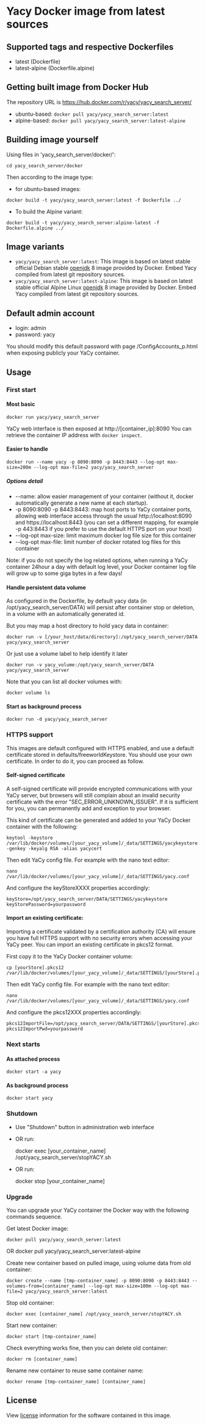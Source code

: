 # Yacy Docker image from latest sources

## Supported tags and respective Dockerfiles

* latest (Dockerfile)
* latest-alpine (Dockerfile.alpine)

## Getting built image from Docker Hub

The repository URL is https://hub.docker.com/r/yacy/yacy_search_server/

* ubuntu-based: `docker pull yacy/yacy_search_server:latest`
* alpine-based: `docker pull yacy/yacy_search_server:latest-alpine`


## Building image yourself

Using files in 'yacy_search_server/docker/':
```
cd yacy_search_server/docker
```

Then according to the image type:
* for ubuntu-based images:

```
docker build -t yacy/yacy_search_server:latest -f Dockerfile ../
```

* To build the Alpine variant:

```
docker build -t yacy/yacy_search_server:alpine-latest -f Dockerfile.alpine ../
```

## Image variants

* `yacy/yacy_search_server:latest`: This image is based on latest stable official Debian stable [openjdk](https://hub.docker.com/_/openjdk/) 8 image provided by Docker. Embed Yacy compiled from latest git repository sources.
* `yacy/yacy_search_server:latest-alpine`: This image is based on latest stable official Alpine Linux [openjdk](https://hub.docker.com/_/openjdk/) 8 image provided by Docker. Embed Yacy compiled from latest git repository sources.

## Default admin account

* login: admin
* password: yacy

You should modify this default password with page /ConfigAccounts_p.html when exposing publicly your YaCy container.


## Usage

### First start

#### Most basic

    docker run yacy/yacy_search_server

YaCy web interface is then exposed at http://[container_ip]:8090
You can retrieve the container IP address with `docker inspect`.

#### Easier to handle

    docker run --name yacy -p 8090:8090 -p 8443:8443 --log-opt max-size=200m --log-opt max-file=2 yacy/yacy_search_server

##### Options detail

* --name: allow easier management of your container (without it, docker automatically generate a new name at each startup).
* -p 8090:8090 -p 8443:8443: map host ports to YaCy container ports, allowing web interface access through the usual http://localhost:8090 and https://localhost:8443 (you can set a different mapping, for example -p 443:8443 if you prefer to use the default HTTPS port on your host)
* --log-opt max-size: limit maximum docker log file size for this container
* --log-opt max-file: limit number of docker rotated log files for this container

Note: if you do not specify the log related options, when running a YaCy container 24hour a day with default log level, your Docker container log file will grow up to some giga bytes in a few days!

#### Handle persistent data volume

As configured in the Dockerfile, by default yacy data (in /opt/yacy_search_server/DATA) will persist after container stop or deletion, in a volume with an automatically generated id.

But you may map a host directory to hold yacy data in container:

    docker run -v [/your_host/data/directory]:/opt/yacy_search_server/DATA yacy/yacy_search_server

Or just use a volume label to help identify it later

    docker run -v yacy_volume:/opt/yacy_search_server/DATA yacy/yacy_search_server

Note that you can list all docker volumes with:

    docker volume ls

#### Start as background process

    docker run -d yacy/yacy_search_server
    
### HTTPS support

This images are default configured with HTTPS enabled, and use a default certificate stored in defaults/freeworldKeystore. You should use your own certificate. In order to do it, you can proceed as follow.

#### Self-signed certificate

A self-signed certificate will provide encrypted communications with your YaCy server, but browsers will still complain about an invalid security certificate with the error "SEC_ERROR_UNKNOWN_ISSUER". If it is sufficient for you, you can permanently add and exception to your browser.

This kind of certificate can be generated and added to your YaCy Docker container with the following:

    keytool -keystore /var/lib/docker/volumes/[your_yacy_volume]/_data/SETTINGS/yacykeystore -genkey -keyalg RSA -alias yacycert
    
Then edit YaCy config file. For example with the nano text editor:

    nano /var/lib/docker/volumes/[your_yacy_volume]/_data/SETTINGS/yacy.conf

And configure the keyStoreXXXX properties accordingly:

    keyStore=/opt/yacy_search_server/DATA/SETTINGS/yacykeystore
    keyStorePassword=yourpassword
    
#### Import an existing certificate:

Importing a certificate validated by a certification authority (CA) will ensure you have full HTTPS support with no security errors when accessing your YaCy peer. You can import an existing certificate in pkcs12 format.

First copy it to the YaCy Docker container volume:

    cp [yourStore].pkcs12 /var/lib/docker/volumes/[your_yacy_volume]/_data/SETTINGS/[yourStore].pkcs12

Then edit YaCy config file. For example with the nano text editor:

    nano /var/lib/docker/volumes/[your_yacy_volume]/_data/SETTINGS/yacy.conf

And configure the pkcs12XXX properties accordingly:

    pkcs12ImportFile=/opt/yacy_search_server/DATA/SETTINGS/[yourStore].pkcs12
    pkcs12ImportPwd=yourpassword

### Next starts

#### As attached process

    docker start -a yacy

#### As background process

    docker start yacy

### Shutdown

* Use "Shutdown" button in administration web interface
* OR run:

    docker exec [your_container_name] /opt/yacy_search_server/stopYACY.sh

* OR run:

    docker stop [your_container_name]

### Upgrade

You can upgrade your YaCy container the Docker way with the following commands sequence.

Get latest Docker image:

    docker pull yacy/yacy_search_server:latest
OR 
    docker pull yacy/yacy_search_server:latest-alpine

Create new container based on pulled image, using volume data from old container:

    docker create --name [tmp-container_name] -p 8090:8090 -p 8443:8443 --volumes-from=[container_name] --log-opt max-size=100m --log-opt max-file=2 yacy/yacy_search_server:latest

Stop old container:

    docker exec [container_name] /opt/yacy_search_server/stopYACY.sh

Start new container:

    docker start [tmp-container_name]

Check everything works fine, then you can delete old container:

    docker rm [container_name]

Rename new container to reuse same container name:

    docker rename [tmp-container_name] [container_name]

## License

View [license](https://github.com/yacy/yacy_search_server/blob/master/COPYRIGHT) information for the software contained in this image.
